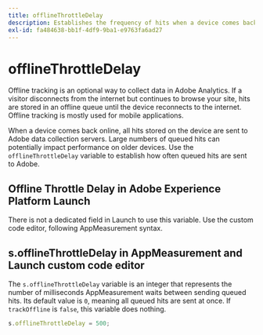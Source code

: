 ```yaml
---
title: offlineThrottleDelay
description: Establishes the frequency of hits when a device comes back online.
exl-id: fa484638-bb1f-4df9-9ba1-e9763fa6ad27
---
```

# offlineThrottleDelay

Offline tracking is an optional way to collect data in Adobe Analytics. If a visitor disconnects from the internet but continues to browse your site, hits are stored in an offline queue until the device reconnects to the internet. Offline tracking is mostly used for mobile applications.

When a device comes back online, all hits stored on the device are sent to Adobe data collection servers. Large numbers of queued hits can potentially impact performance on older devices. Use the `offlineThrottleDelay` variable to establish how often queued hits are sent to Adobe.

## Offline Throttle Delay in Adobe Experience Platform Launch

There is not a dedicated field in Launch to use this variable. Use the custom code editor, following AppMeasurement syntax.

## s.offlineThrottleDelay in AppMeasurement and Launch custom code editor

The `s.offlineThrottleDelay` variable is an integer that represents the number of milliseconds AppMeasurement waits between sending queued hits. Its default value is `0`, meaning all queued hits are sent at once. If `trackOffline` is `false`, this variable does nothing.

```js
s.offlineThrottleDelay = 500;
```
